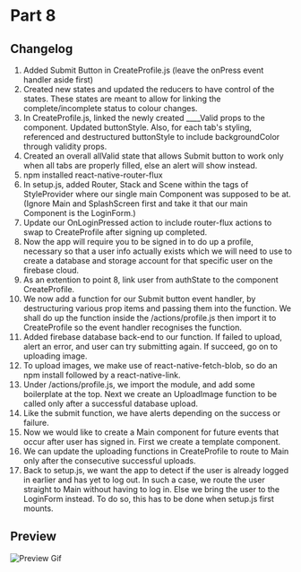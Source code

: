 # Part 8
## Changelog
1. Added Submit Button in CreateProfile.js (leave the onPress event handler aside first)
2. Created new states and updated the reducers to have control of the states. These states are meant to allow for linking the complete/incomplete status to colour changes.
3. In CreateProfile.js, linked the newly created ____Valid props to the component. Updated buttonStyle. Also, for each tab's styling, referenced and destructured buttonStyle to include backgroundColor through validity props.
4. Created an overall allValid state that allows Submit button to work only when all tabs are properly filled, else an alert will show instead.
5. npm installed react-native-router-flux
6. In setup.js, added Router, Stack and Scene within the tags of StyleProvider where our single main Component was supposed to be at. (Ignore Main and SplashScreen first and take it that our main Component is the LoginForm.)
7. Update our OnLoginPressed action to include router-flux actions to swap to CreateProfile after signing up completed. 
8. Now the app will require you to be signed in to do up a profile, necessary so that a user info actually exists which we will need to use to create a database and storage account for that specific user on the firebase cloud.
9. As an extention to point 8, link user from authState to the component CreateProfile.
10. We now add a function for our Submit button event handler, by destructuring various prop items and passing them into the function. We shall do up the function inside the /actions/profile.js then import it to CreateProfile so the event handler recognises the function.
11. Added firebase database back-end to our function. If failed to upload, alert an error, and user can try submitting again. If succeed, go on to uploading image.
12. To upload images, we make use of react-native-fetch-blob, so do an npm install followed by a react-native-link.
13. Under /actions/profile.js, we import the module, and add some boilerplate at the top. Next we create an UploadImage function to be called only after a successful database upload.
14. Like the submit function, we have alerts depending on the success or failure.
15. Now we would like to create a Main component for future events that occur after user has signed in. First we create a template component.
16. We can update the uploading functions in CreateProfile to route to Main only after the consecutive successful uploads.
17. Back to setup.js, we want the app to detect if the user is already logged in earlier and has yet to log out. In such a case, we route the user straight to Main without having to log in. Else we bring the user to the LoginForm instead. To do so, this has to be done when setup.js first mounts.

## Preview
![Preview Gif](./part8.gif)
